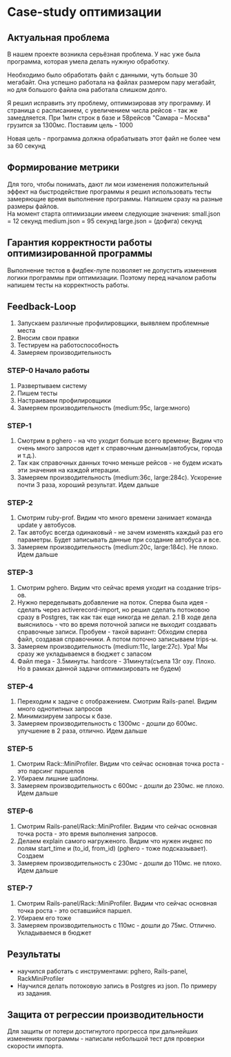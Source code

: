# Case-study оптимизации

## Актуальная проблема
В нашем проекте возникла серьёзная проблема.
У нас уже была программа, которая умела делать нужную обработку.

Необходимо было обработать файл с данными, чуть больше 30 мегабайт.
Она успешно работала на файлах размером пару мегабайт, но для большого файла она работала слишком долго.

Я решил исправить эту проблему, оптимизировав эту программу.
И страница с расписанием, с увеличением числа рейсов - так же замедляется.
При 1млн строк в базе и 58рейсов "Самара – Москва" грузится за 1300мс. Поставим цель - 1000  

Новая цель - программа должна обрабатывать этот файл не более чем за 60 секунд

## Формирование метрики
Для того, чтобы понимать, дают ли мои изменения положительный эффект на быстродействие программы я 
решил использовать тесты замеряющие время выполнение программы. Напишем сразу на разные размеры файлов.  
На момент старта оптимизации имеем следующие значения:
small.json = 12 секунд
medium.json = 95 секунд
large.json = (дофига) секунд


## Гарантия корректности работы оптимизированной программы
Выполнение тестов в фидбек-лупе позволяет не допустить изменения логики программы при оптимизации. 
Поэтому перед началом работы напишем тесты на корректность работы. 


## Feedback-Loop
1. Запускаем различные профилировщики, выявляем проблемные места
2. Вносим свои правки
3. Тестируем на работоспособность
4. Замеряем производительность

### STEP-0 Начало работы 
1. Развертываем систему
2. Пишем тесты 
3. Настраиваем профилировщики
4. Замеряем производительность (medium:95с, large:много)

### STEP-1
1. Смотрим в pghero - на что уходит больше всего времени; Видим что очень много запросов идет к справочным данным(автобусы, города и т.д.).
2. Так как справочных данных точно меньше рейсов - не будем искать эти значения на каждой итерации.
3. Замеряем производительность (medium:36с, large:284c). Ускорение почти 3 раза, хороший результат. Идем дальше 

### STEP-2 
1. Смотрим ruby-prof. Видим что много времени занимает команда update у автобусов.
2. Так автобус всегда одинаковый - не зачем изменять каждый раз его параметры. Будет записывать данные при создание автобуса и все.
3. Замеряем производительность (medium:20с, large:184c). Не плохо. Идем дальше 

### STEP-3
1. Смотрим pghero. Видим что сейчас время уходит на создание trips-ов. 
2. Нужно переделывать добавление на поток. Сперва была идея - сделать через activerecord-import, но решил сделать потоковою сразу в Postgres, так как так еще никогда не делал.
2.1 В ходе дела выяснилось - что во время поточной записи не выходит создавать справочные записи. Пробуем - такой вариант: Обходим сперва файл, создавая справочники. А потом поточно записываем trips-ы. 
3. Замеряем производительность (medium:11с, large:27c). Ура! Мы сразу же укладываемся в бюджет с запасом
4. Файл mega - 3.5минуты. hardcore - 31минута(съела 13г озу. Плохо. Но в рамках данной задачи оптимизировать не будем)

### STEP-4
1. Переходим к задаче с отображением. Смотрим Rails-panel. Видим много однотипных запросов
2. Минимизируем запросы к базе. 
3. Замеряем производительность c 1300мс - дошли до 600мс. улучшение в 2 раза, отлично. Идем дальше

### STEP-5
1. Смотрим Rack::MiniProfiler. Видим что сейчас основная точка роста - это парсинг паршелов
2. Убираем лишние шаблоны.
3. Замеряем производительность c 600мс - дошли до 230мс. не плохо. Идем дальше
 
### STEP-6
1. Смотрим Rails-panel/Rack::MiniProfiler. Видим что сейчас основная точка роста - это время выполнения запросов.  
2. Делаем explain самого нагруженого. Видим что нужен индекс по полям start_time и (to_id, from_id) (pghero - тоже подсказывает). Создаем
3. Замеряем производительность c 230мс - дошли до 110мс. не плохо. Идем дальше
 
### STEP-7
1. Смотрим Rails-panel/Rack::MiniProfiler. Видим что сейчас основная точка роста - это оставшийся паршел. 
2. Убираем его тоже
3. Замеряем производительность c 110мс - дошли до 75мс. Отлично. Укладываемся в бюджет
 

## Результаты
- научился работать с инструментами: pghero, Rails-panel, RackMiniProfiler
- Научился делать потоковую запись в Postgres из json. По примеру из задания.

## Защита от регрессии производительности
Для защиты от потери достигнутого прогресса при дальнейших изменениях программы - написали небольшой тест для проверки скорости импорта.
